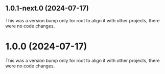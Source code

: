 ## 1.0.1-next.0 (2024-07-17)

This was a version bump only for root to align it with other projects, there were no code changes.

# 1.0.0 (2024-07-17)

This was a version bump only for root to align it with other projects, there were no code changes.